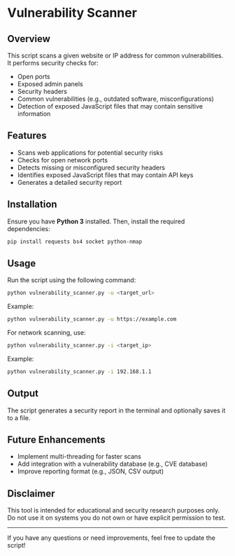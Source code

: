# Vulnerability Scanner

## Overview
This script scans a given website or IP address for common vulnerabilities. It performs security checks for:
- Open ports
- Exposed admin panels
- Security headers
- Common vulnerabilities (e.g., outdated software, misconfigurations)
- Detection of exposed JavaScript files that may contain sensitive information

## Features
- Scans web applications for potential security risks
- Checks for open network ports
- Detects missing or misconfigured security headers
- Identifies exposed JavaScript files that may contain API keys
- Generates a detailed security report

## Installation
Ensure you have **Python 3** installed. Then, install the required dependencies:
```sh
pip install requests bs4 socket python-nmap
```

## Usage
Run the script using the following command:
```sh
python vulnerability_scanner.py -u <target_url>
```
Example:
```sh
python vulnerability_scanner.py -u https://example.com
```
For network scanning, use:
```sh
python vulnerability_scanner.py -i <target_ip>
```
Example:
```sh
python vulnerability_scanner.py -i 192.168.1.1
```

## Output
The script generates a security report in the terminal and optionally saves it to a file.

## Future Enhancements
- Implement multi-threading for faster scans
- Add integration with a vulnerability database (e.g., CVE database)
- Improve reporting format (e.g., JSON, CSV output)

## Disclaimer
This tool is intended for educational and security research purposes only. Do not use it on systems you do not own or have explicit permission to test.

---

If you have any questions or need improvements, feel free to update the script!

